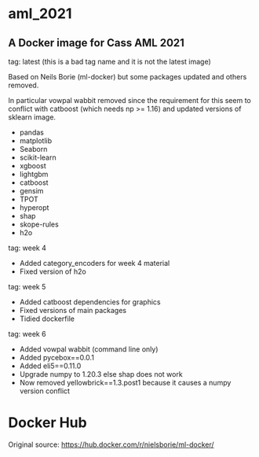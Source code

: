 # aml_2021

A Docker image for Cass AML 2021
---
tag: latest (this is a bad tag name and it is not the latest image)

Based on Neils Borie (ml-docker) but some packages updated and others removed.

In particular vowpal wabbit removed since the requirement for this seem to conflict with catboost (which needs np >= 1.16) and updated versions of sklearn image.


* pandas
* matplotlib
* Seaborn
* scikit-learn
* xgboost
* lightgbm
* catboost
* gensim
* TPOT
* hyperopt
* shap
* skope-rules
* h2o

tag: week 4

- Added category_encoders for week 4 material
- Fixed version of h2o

tag: week 5

- Added catboost dependencies for graphics
- Fixed versions of main packages
- Tidied dockerfile

tag: week 6
- Added vowpal wabbit (command line only)
- Added pycebox==0.0.1
- Added eli5==0.11.0
- Upgrade numpy to 1.20.3 else shap does not work
-  Now removed yellowbrick==1.3.post1 because it causes a numpy version conflict


# Docker Hub
Original source: https://hub.docker.com/r/nielsborie/ml-docker/
